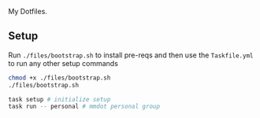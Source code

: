 My Dotfiles.

## Setup

Run `./files/bootstrap.sh` to install pre-reqs and then use the `Taskfile.yml` to run any other setup commands

```sh
chmod +x ./files/bootstrap.sh
./files/bootstrap.sh
```

```sh
task setup # initialize setup
task run -- personal # mmdot personal group
```

